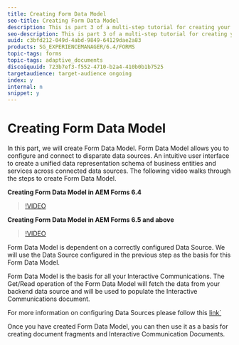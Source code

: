 ```yaml
---
title: Creating Form Data Model
seo-title: Creating Form Data Model
description: This is part 3 of a multi-step tutorial for creating your first interactive communications document. In this part, we will create Form Data Model. Form Data Model allows you to configure and connect to disparate data sources.It provides an intuitive user interface to create a unified data representation schema of business entities and services across connected data sources.The following video walks through the steps to create Form Data Model.
seo-description: This is part 3 of a multi-step tutorial for creating your first interactive communications document. In this part, we will create Form Data Model. Form Data Model allows you to configure and connect to disparate data sources.It provides an intuitive user interface to create a unified data representation schema of business entities and services across connected data sources. The following video walks through the steps to create Form Data Model.
uuid: c3bfd212-049d-4abd-9849-64129dae2a83
products: SG_EXPERIENCEMANAGER/6.4/FORMS
topic-tags: forms
topic-tags: adaptive_documents
discoiquuid: 723b7ef3-f552-4710-b2a4-410b0b1b7525
targetaudience: target-audience ongoing
index: y
internal: n
snippet: y
---
```


# Creating Form Data Model

 In this part, we will create Form Data Model. Form Data Model allows you to configure and connect to disparate data sources. An intuitive user interface to create a unified data representation schema of business entities and services across connected data sources. The following video walks through the steps to create Form Data Model.

**Creating Form Data Model in AEM Forms 6.4**
>[!VIDEO](https://video.tv.adobe.com/v/27763/?quality=9)

**Creating Form Data Model in AEM Forms 6.5 and above**
>[!VIDEO](https://video.tv.adobe.com/v/27765?quality=9)

Form Data Model is dependent on a correctly configured Data Source. We will use the Data Source configured in the previous step as the basis for this Form Data Model.

Form Data Model is the basis for all your Interactive Communications. The Get/Read operation of the Form Data Model will fetch the data from your backend data source and will be used to populate the Interactive Communications document.

For more information on configuring Data Sources please follow this [link`](parttwo.md)

Once you have created Form Data Model, you can then use it as a basis for creating document fragments and Interactive Communication Documents.
